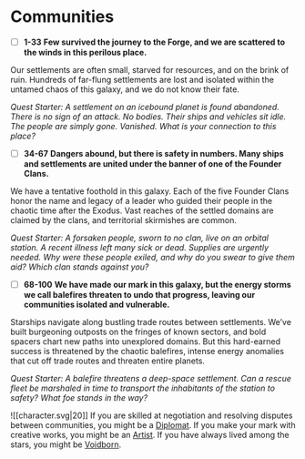 # Communities
 - [ ] **1-33**  **Few survived the journey to the Forge, and we are scattered to the winds in this perilous place.** 
 
Our settlements are often small, starved for resources, and on the brink of ruin. Hundreds of far-flung settlements are lost and isolated within the untamed chaos of this galaxy, and we do not know their fate.

*Quest Starter: A settlement on an icebound planet is found abandoned. There is no sign of an attack. No bodies. Their ships and vehicles sit idle. The people are simply gone. Vanished. What is your connection to this place?*

- [ ]  **34-67**  **Dangers abound, but there is safety in numbers. Many ships and settlements are united under the banner of one of the Founder Clans.** 
 
We have a tentative foothold in this galaxy. Each of the five Founder Clans honor the name and legacy of a leader who guided their people in the chaotic time after the Exodus. Vast reaches of the settled domains are claimed by the clans, and territorial skirmishes are common.

*Quest Starter: A forsaken people, sworn to no clan, live on an orbital station. A recent illness left many sick or dead. Supplies are urgently needed. Why were these people exiled, and why do you swear to give them aid? Which clan stands against you?*

- [ ]  **68-100**  **We have made our mark in this galaxy, but the energy storms we call balefires threaten to undo that progress, leaving our communities isolated and vulnerable.** 
 
Starships navigate along bustling trade routes between settlements. We’ve built burgeoning outposts on the fringes of known sectors, and bold spacers chart new paths into unexplored domains. But this hard-earned success is threatened by the chaotic balefires, intense energy anomalies that cut off trade routes and threaten entire planets.

*Quest Starter: A balefire threatens a deep-space settlement. Can a rescue fleet be marshaled in time to transport the inhabitants of the station to safety? What foe stands in the way?*

![[character.svg|20]] If you are skilled at negotiation and resolving disputes between communities, you might be a [Diplomat](Diplomat.md). If you make your mark with creative works, you might be an [Artist](Artist.md). If you have always lived among the stars, you might be [Voidborn](Voidborn.md).